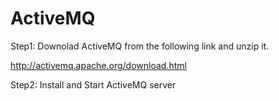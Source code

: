 # ActiveMQ

Step1: Downolad ActiveMQ from the following link and unzip it.

http://activemq.apache.org/download.html


Step2: Install and Start ActiveMQ server 


